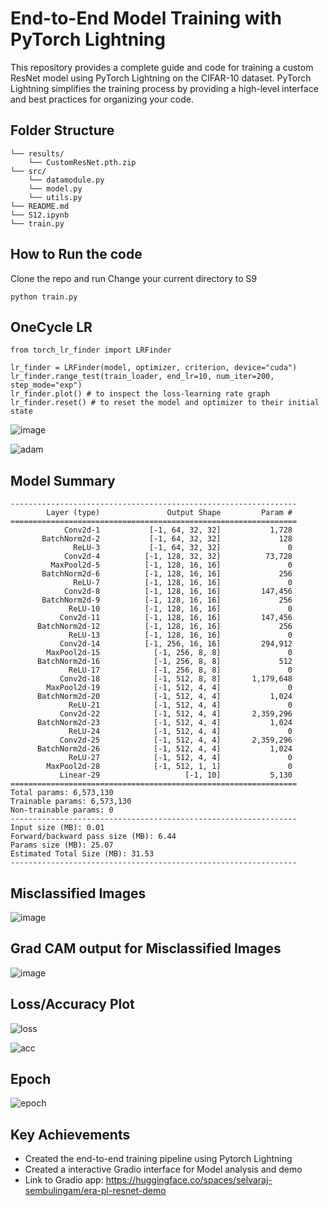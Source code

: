 # End-to-End Model Training with PyTorch Lightning

This repository provides a complete guide and code for training a custom ResNet model using PyTorch Lightning on the CIFAR-10 dataset. PyTorch Lightning simplifies the training process by providing a high-level interface and best practices for organizing your code.

## Folder Structure
```
└── results/
    └── CustomResNet.pth.zip
└── src/
    └── datamodule.py
    └── model.py
    └── utils.py
└── README.md
└── S12.ipynb
└── train.py
```

## How to Run the code
Clone the repo and run
Change your current directory to S9
```
python train.py
```

## OneCycle LR

```
from torch_lr_finder import LRFinder

lr_finder = LRFinder(model, optimizer, criterion, device="cuda")
lr_finder.range_test(train_loader, end_lr=10, num_iter=200, step_mode="exp")
lr_finder.plot() # to inspect the loss-learning rate graph
lr_finder.reset() # to reset the model and optimizer to their initial state
```

![image](https://github.com/selvaraj-sembulingam/ERA-V1/assets/66372829/40bbedb3-33ed-491b-a0d4-0015d115590f)

![adam](https://github.com/selvaraj-sembulingam/ERA-V1/assets/66372829/416c8983-189f-410b-a85c-c50b073580d4)


## Model Summary

```
----------------------------------------------------------------
        Layer (type)               Output Shape         Param #
================================================================
            Conv2d-1           [-1, 64, 32, 32]           1,728
       BatchNorm2d-2           [-1, 64, 32, 32]             128
              ReLU-3           [-1, 64, 32, 32]               0
            Conv2d-4          [-1, 128, 32, 32]          73,728
         MaxPool2d-5          [-1, 128, 16, 16]               0
       BatchNorm2d-6          [-1, 128, 16, 16]             256
              ReLU-7          [-1, 128, 16, 16]               0
            Conv2d-8          [-1, 128, 16, 16]         147,456
       BatchNorm2d-9          [-1, 128, 16, 16]             256
             ReLU-10          [-1, 128, 16, 16]               0
           Conv2d-11          [-1, 128, 16, 16]         147,456
      BatchNorm2d-12          [-1, 128, 16, 16]             256
             ReLU-13          [-1, 128, 16, 16]               0
           Conv2d-14          [-1, 256, 16, 16]         294,912
        MaxPool2d-15            [-1, 256, 8, 8]               0
      BatchNorm2d-16            [-1, 256, 8, 8]             512
             ReLU-17            [-1, 256, 8, 8]               0
           Conv2d-18            [-1, 512, 8, 8]       1,179,648
        MaxPool2d-19            [-1, 512, 4, 4]               0
      BatchNorm2d-20            [-1, 512, 4, 4]           1,024
             ReLU-21            [-1, 512, 4, 4]               0
           Conv2d-22            [-1, 512, 4, 4]       2,359,296
      BatchNorm2d-23            [-1, 512, 4, 4]           1,024
             ReLU-24            [-1, 512, 4, 4]               0
           Conv2d-25            [-1, 512, 4, 4]       2,359,296
      BatchNorm2d-26            [-1, 512, 4, 4]           1,024
             ReLU-27            [-1, 512, 4, 4]               0
        MaxPool2d-28            [-1, 512, 1, 1]               0
           Linear-29                   [-1, 10]           5,130
================================================================
Total params: 6,573,130
Trainable params: 6,573,130
Non-trainable params: 0
----------------------------------------------------------------
Input size (MB): 0.01
Forward/backward pass size (MB): 6.44
Params size (MB): 25.07
Estimated Total Size (MB): 31.53
----------------------------------------------------------------
```

## Misclassified Images

![image](https://github.com/selvaraj-sembulingam/ERA-V1/assets/66372829/b378b09c-97c0-48a6-8d7a-3e0c0d7b3b13)


## Grad CAM output for Misclassified Images

![image](https://github.com/selvaraj-sembulingam/ERA-V1/assets/66372829/441d9972-29e1-43c3-a790-0234517e48bb)

## Loss/Accuracy Plot

![loss](https://github.com/selvaraj-sembulingam/ERA-V1/assets/66372829/d8742e57-4f8f-4166-a05f-4a2e8111bc43)

![acc](https://github.com/selvaraj-sembulingam/ERA-V1/assets/66372829/6e9a0fb6-6af0-4914-bf34-59a029de4385)

## Epoch

![epoch](https://github.com/selvaraj-sembulingam/ERA-V1/assets/66372829/de52461c-0e0c-48de-a575-20b3c78a2896)


## Key Achievements
* Created the end-to-end training pipeline using Pytorch Lightning
* Created a interactive Gradio interface for Model analysis and demo
* Link to Gradio app: https://huggingface.co/spaces/selvaraj-sembulingam/era-pl-resnet-demo



